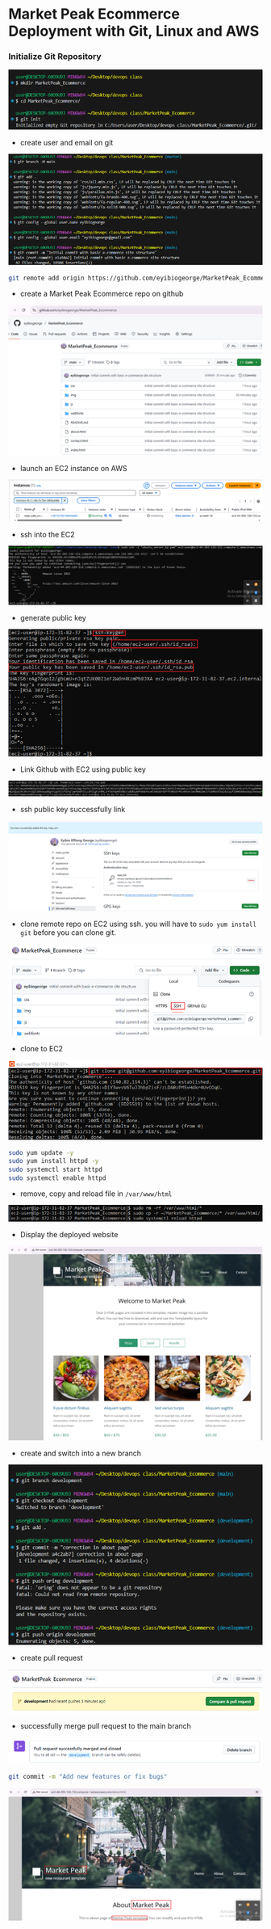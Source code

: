 # Market Peak Ecommerce Deployment with Git, Linux and AWS

### Initialize Git Repository

![](img/1.%20make%20MPE.PNG)

- create user and email on git

![](img/2.%20user_name_email.PNG)

```bash
git remote add origin https://github.com/eyibiogeorge/MarketPeak_Ecommerce.git
```

- create a Market Peak Ecommerce repo on github

![](img/3.%20github.PNG)

- launch an EC2 instance on AWS

![](img/4.%20ec2.PNG)

- ssh into the EC2 

![](img/5.%20ssh%20to%20ec2.PNG)

- generate public key

![](img/6.%20ssh-keygen.PNG)

- Link Github with EC2 using public key

![](img/7.%20public-ssh.PNG)

- ssh public key successfully link

![](img/8.%20add%20ssh%20to%20github.PNG)

- clone remote repo on EC2 using ssh.
you will have to `sudo yum install git` before you can clone git.

![](img/9.%20clone-ssh.PNG)

- clone to EC2

![](img/10.%20clone-repo.PNG)

```bash
sudo yum update -y
sudo yum install httpd -y
sudo systemctl start httpd
sudo systemctl enable httpd
```

- remove, copy and reload file in `/var/www/html`

![](img/12.%20rm-cp%20and%20reload.PNG)

- Display the deployed website

![](img/11.%20marketPeak-homepage.PNG)

- create and switch into a new branch

![](img/13.%20branch%20development.PNG)

- create pull request

![](img/14.%20pull%20request.PNG)

- successfully merge pull request to the main branch

![](img/15.%20merge%20request.PNG)

```bash
git commit -m "Add new features or fix bugs"
```

![](img/16.%20branch%20update.PNG)

